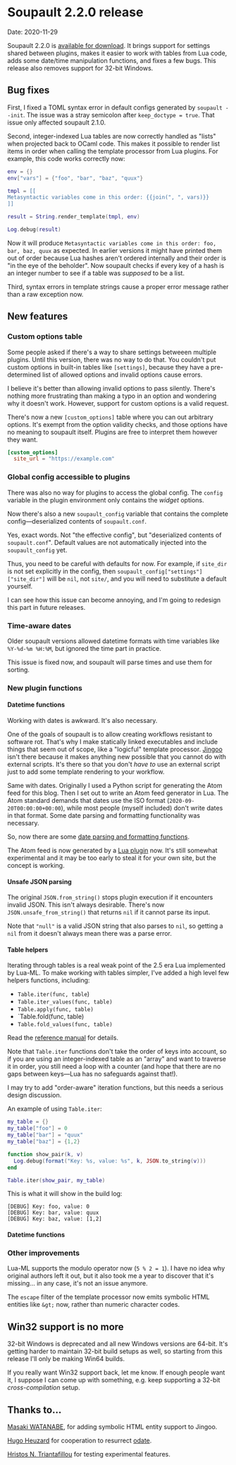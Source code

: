 <h1 id="post-title">Soupault 2.2.0 release</h1>

<p>Date: <time id="post-date">2020-11-29</time> </p>

<p id="post-excerpt">
Soupault 2.2.0 is <a href="https://files.baturin.org/software/soupault/2.2.0">available for download</a>.
It brings support for settings shared between plugins, makes it easier to work with tables from Lua code,
adds some date/time manipulation functions, and fixes a few bugs. This release also removes support
for 32-bit Windows.
</p>

## Bug fixes

First, I fixed a TOML syntax error in default configs generated by `soupault --init`. The issue was a stray semicolon after `keep_doctype = true`.
That issue only affected soupault 2.1.0.

Second, integer-indexed Lua tables are now correctly handled as "lists" when projected back to OCaml code. This makes it possible to render list items in order when calling
the template processor from Lua plugins. For example, this code works correctly now:

```lua
env = {}
env["vars"] = {"foo", "bar", "baz", "quux"}

tmpl = [[
Metasyntactic variables come in this order: {{join(", ", vars)}}
]]

result = String.render_template(tmpl, env)

Log.debug(result)
```

Now it will produce `Metasyntactic variables come in this order: foo, bar, baz, quux` as expected. 
In earlier versions it might have printed them out of order because Lua hashes aren't ordered internally
and their order is "in the eye of the beholder". Now soupault checks if every key of a hash
is an integer number to see if a table was _supposed_ to be a list.

Third, syntax errors in template strings cause a proper error message rather than a raw exception now.

## New features

### Custom options table

Some people asked if there's a way to share settings betweeen multiple plugins. Until this version, there was no way to do that.
You couldn't put custom options in built-in tables like `[settings]`, because they have a pre-determined list
of allowed options and invalid options cause errors.

I believe it's better than allowing invalid options to pass silently. There's nothing more frustrating than
making a typo in an option and wondering why it doesn't work. However, support for custom options is a valid request.

There's now a new `[custom_options]` table where you can out arbitrary options. It's exempt from the option validity checks,
and those options have no meaning to soupault itself. Plugins are free to interpret them however they want.

```toml
[custom_options]
  site_url = "https://example.com"
```

### Global config accessible to plugins

There was also no way for plugins to access the global config. The `config` variable in the plugin environment
only contains the _widget_ options. 

Now there's also a new `soupault_config` variable that contains the complete config—deserialized contents of `soupault.conf`.

Yes, exact words. Not "the effective config", but "deserialized contents of `soupault.conf`".
Default values are not automatically injected into the `soupault_config` yet.

Thus, you need to be careful with defaults for now. For example, if `site_dir` is not set explicitly in the config, then 
`soupault_config["settings"]["site_dir"]` will be `nil`, not `site/`, and you will need to substitute a default yourself.

I can see how this issue can become annoying, and I'm going to redesign this part in future releases.

### Time-aware dates

Older soupault versions allowed datetime formats with time variables like `%Y-%d-%m %H:%M`, but 
ignored the time part in practice. 

This issue is fixed now, and soupault will parse times and use them for sorting.

### New plugin functions

#### Datetime functions

Working with dates is awkward. It's also necessary.

One of the goals of soupault is to allow creating workflows resistant to software rot.
That's why I make statically linked executables and include things that seem out of scope,
like a "logicful" template processor. [Jingoo](https://github.com/tategakibunko/jingoo) isn't there
because it makes anything new possible that you cannot do with external scripts.
It's there so that you don't _have to_ use an external script just to add some template rendering
to your workflow.

Same with dates. Originally I used a Python script for generating the Atom feed for this blog.
Then I set out to write an Atom feed generator in Lua. The Atom standard demands that dates
use the ISO format (`2020-09-20T00:00:00+00:00`), while most people (myself included) don't write dates in that format.
Some date parsing and formatting functionality was necessary.

So, now there are some [date parsing and formatting functions](/reference-manual/#Date).

The Atom feed is now generated by a [Lua plugin](https://github.com/dmbaturin/soupault.neocities.org/blob/master/plugins/atom.lua) now.
It's still somewhat experimental and it may be too early to steal it for your own site, but the concept is working.

#### Unsafe JSON parsing

The original `JSON.from_string()` stops plugin execution if it encounters invalid JSON.
This isn't always desirable. There's now `JSON.unsafe_from_string()` that returns `nil` if it cannot parse its input.

Note that `"null"` is a valid JSON string that also parses to `nil`, so getting a `nil` from it doesn't always
mean there was a parse error.

#### Table helpers

Iterating through tables is a real weak point of the 2.5 era Lua implemented by Lua-ML.
To make working with tables simpler, I've added a high level few helpers functions, including:

* `Table.iter(func, table`) 
* `Table.iter_values(func, table)`
* `Table.apply(func, table)`
* `Table.fold(func, table)
* `Table.fold_values(func, table)`

Read the [reference manual](/reference-manual/#Table) for details.

Note that `Table.iter` functions don't take the order of keys into account, so if you are using an integer-indexed
table as an "array" and want to traverse it in order, you still need a loop with a counter
(and hope that there are no gaps between keys—Lua has no safeguards against that!).

I may try to add "order-aware" iteration functions, but this needs a serious design discussion.

An example of using `Table.iter`:

```lua
my_table = {}
my_table["foo"] = 0
my_table["bar"] = "quux"
my_table["baz"] = {1,2}

function show_pair(k, v)
  Log.debug(format("Key: %s, value: %s", k, JSON.to_string(v)))
end

Table.iter(show_pair, my_table)
```

This is what it will show in the build log:

```
[DEBUG] Key: foo, value: 0
[DEBUG] Key: bar, value: quux
[DEBUG] Key: baz, value: [1,2]
```

#### Datetime functions

### Other improvements

Lua-ML supports the modulo operator now (`5 % 2 = 1`).
I have no idea why original authors left it out, but it also took me a year to discover that it's missing...
in any case, it's not an issue anymore.

The `escape` filter of the template processor now emits symbolic HTML entities like `&gt;` now,
rather than numeric character codes.

## Win32 support is no more

32-bit Windows is deprecated and all new Windows versions are 64-bit.
It's getting harder to maintain 32-bit build setups as well,
so starting from this release I'll only be making Win64 builds.

If you really want Win32 support back, let me know. If enough people want it,
I suppose I can come up with something, e.g. keep supporting a 32-bit
_cross-compilation_ setup.

## Thanks to...

[Masaki WATANABE](https://github.com/tategakibunko), for adding symbolic HTML entity support to Jingoo.

[Hugo Heuzard](https://github.com/hhugo) for cooperation to resurrect [odate](https://github.com/hhugo/odate).

[Hristos N. Triantafillou](hristos.lol/) for testing experimental features.
